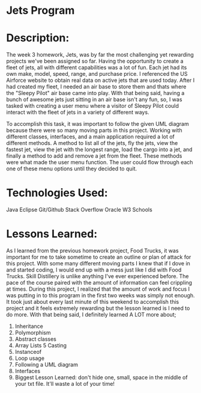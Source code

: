 # Jets Program 

# Description: 

The week 3 homework, Jets, was by far the most challenging yet rewarding projects we've been assigned so far. Having the opportunity to create a fleet of jets, all with different capabilities was a lot of fun. Each jet had its own make, model, speed, range, and purchase price.  I referenced the US Airforce website to obtain real data on active jets that are used today. After I had created my fleet, I needed an air base to store them and thats where the "Sleepy Pilot" air base came into play. With that being said, having a bunch of awesome jets just sitting in an air base isn't any fun, so, I was tasked with creating a user menu where a visitor of Sleepy Pilot could interact with the fleet of jets in a variety of different ways. 

To accomplish this task, it was important to follow the given UML diagram because there were so many moving parts in this project. Working with different classes, interfaces, and a main application required a lot of different methods. A method to list all of the jets, fly the jets, view the fastest jet, view the jet with the longest range, load the cargo into a jet, and finally a method to add and remove a jet from the fleet. These methods were what made the user menu function. The user could flow through each one of these menu options until they decided to quit.

# Technologies Used:
Java
Eclipse
Git/Github
Stack Overflow 
Oracle 
W3 Schools

# Lessons Learned:

As I learned from the previous homework project, Food Trucks, it was important for me to take sometime to create an outline or plan of attack for this project. With some many different moving parts I knew that if I dove in and started coding, I would end up with a mess just like I did with Food Trucks. Skill Distillery is unlike anything I've ever experienced before. The pace of the course paired with the amount of information can feel crippling at times. During this project, I realized that the amount of work and focus I was putting in to this program in the first two weeks was simply not enough. It took just about every last minute of this weekend to accomplish this project and it feels extremely rewarding but the lesson learned is I need to do more. With that being said, I definitely learned A LOT more about;
1. Inheritance
2. Polymorphism
3. Abstract classes
4. Array Lists
5  Casting
6. Instanceof
7. Loop usage
8. Following a UML diagram
9. Interfaces
10. Biggest Lesson Learned: don't hide one, small, space in the middle of your txt file. It'll waste a lot of your time!


